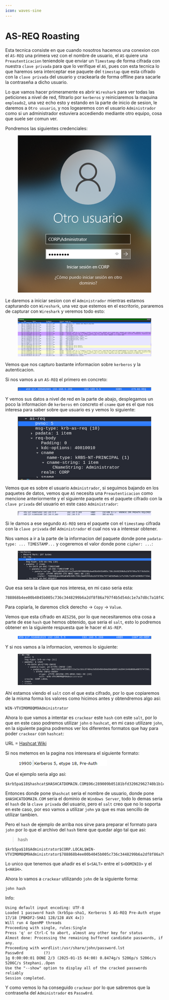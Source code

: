 ```yaml
---
icon: waves-sine
---
```


# AS-REQ Roasting

Esta tecnica consiste en que cuando nosotros hacemos una conexion con el `AS-REQ` una primera vez con el nombre de usuario, el `AS` quiere una `Preautenticacion` teniendole que enviar un `Timestamp` de forma cifrada con nuestra `clave privada` para que lo verifique el `AS`, pues con esta tecnica lo que haremos sera interceptar ese paquete del `timestap` que esta cifrado con la `clave privada` del usuario y crackearla de forma offline para sacarle la contraseña a dicho usuario.

Lo que vamos hacer primeramente es abrir `Wireshark` para ver todas las peticiones a nivel de red, filtrarlo por `kerberos` y reiniciaremos la maquina `empleado2`, una vez echo esto y estando en la parte de inicio de sesion, le daremos a `Otro usuario`, y nos logearemos con el usuario `Administrador` como si un administrador estuviera accediendo mediante otro equipo, cosa que suele ser comun ver.

Pondremos las siguientes credenciales:

<figure><img src="../../../.gitbook/assets/image (142).png" alt=""><figcaption></figcaption></figure>

Le daremos a iniciar sesion con el `Administrador` mientras estamos capturando con `Wireshark`, una vez que estemos en el escritorio, pararemos de capturar con `Wireshark` y veremos todo esto:

<figure><img src="../../../.gitbook/assets/image (143).png" alt=""><figcaption></figcaption></figure>

Vemos que nos capturo bastante informacion sobre `kerberos` y la autenticacion.

Si nos vamos a un `AS-REQ` el primero en concreto:

<figure><img src="../../../.gitbook/assets/image (144).png" alt=""><figcaption></figcaption></figure>

Y vemos sus datos a nivel de red en la parte de abajo, desplegamos un poco la informacion de `kerberos` en concreto el `cname` que es el que nos interesa para saber sobre que usuario es y vemos lo siguiente:

<figure><img src="../../../.gitbook/assets/image (145).png" alt=""><figcaption></figcaption></figure>

Vemos que es sobre el usuario `Administrador`, si seguimos bajando en los paquetes de datos, vemos que `AS` necesita una `Preautenticacion` como mencione anteriormente y el siguiente paquete es el paquete cifrado con la `clave privada` del usuario en este caso `Administrador`:

<figure><img src="../../../.gitbook/assets/image (146).png" alt=""><figcaption></figcaption></figure>

Si le damos a ese segundo `AS-REQ` sera el paquete con el `timestamp` cifrada con la `clave privada` del `Administrador` el cual nos va a interesar obtener.

Nos vamos a ir a la parte de la informacion del paquete donde pone `padata-type: ... TIMESTAMP...` y cogeremos el valor donde pone `cipher: ...`:

<figure><img src="../../../.gitbook/assets/image (147).png" alt=""><figcaption></figcaption></figure>

Que esa sera la clave que nos interesa, en mi caso seria esta:

```
788868b4ee00b4045b005c736c3448299b6a2df8f86a797f4b5d54dc1e7a7d8c7a18f42068bff33492b5993176bbf57e5364aa167f5094d7
```

Para copiarla, le daremos click derecho -> `Copy` -> `Value`.

Vemos que esta cifrado en `AES256`, por lo que necesitaremos otra cosa a parte de ese `hash` que hemos obtenido, que seria el `salt`, esto lo podremos obtener en la siguiente respuesta que le hacer el `AS-REP`.

<figure><img src="../../../.gitbook/assets/image (148).png" alt=""><figcaption></figcaption></figure>

Y si nos vamos a la informacion, veremos lo siguiente:

<figure><img src="../../../.gitbook/assets/image (149).png" alt=""><figcaption></figcaption></figure>

Ahi estamos viendo el `salt` con el que esta cifrado, por lo que copiaremos de la misma forma los valores como hicimos antes y obtendremos algo asi:

```
WIN-VTVIM0M8QM9Administrator
```

Ahora lo que vamos a intentar es `crackear` este `hash` con este `salt`, por lo que en este caso podremos utilizar `john` o `hashcat`, en mi caso utilizare `john`, en la siguiente pagina podremos ver los diferentes formatos que hay para poder `crackear` con `hashcat`:

URL = [Hashcat Wiki](https://hashcat.net/wiki/doku.php?id=example_hashes)

Si nos metemos en la pagina nos interesara el siguiente formato:

<figure><img src="../../../.gitbook/assets/image (150).png" alt=""><figcaption></figcaption></figure>

Que el ejemplo seria algo asi:

```
$krb5pa$18$hashcat$HASHCATDOMAIN.COM$96c289009b05181bfd32062962740b1b1ce5f74eb12e0266cde74e81094661addab08c0c1a178882c91a0ed89ae4e0e68d2820b9cce69770
```

Entonces donde pone `$hashcat` seria el nombre de usuario, donde pone `$HASHCATDOMAIN.COM` seria el dominio de `Windows Server`, todo lo demas seria el `hash` de la `clave privada` del usuario, pero el `salt` creo que no lo soporta en este caso, por eso vamos a utilizar `john` ya que es mas sencillo de utilizar tambien.

Pero el `hash` de ejemplo de arriba nos sirve para preparar el formato para `john` por lo que el archivo del `hash` tiene que quedar algo tal que asi:

> hash

```
$krb5pa$18$Administrator$CORP.LOCAL$WIN-VTVIM0M8QM9Administrator$788868b4ee00b4045b005c736c3448299b6a2df8f86a797f4b5d54dc1e7a7d8c7a18f42068bff33492b5993176bbf57e5364aa167f5094d7
```

Lo unico que tenemos que añadir es el `$<SALT>` entre el `$<DOMINIO>` y el `$<HASH>`.

Ahora lo vamos a `crackear` utilizando `john` de la siguiente forma:

```shell
john hash
```

Info:

```
Using default input encoding: UTF-8
Loaded 1 password hash (krb5pa-sha1, Kerberos 5 AS-REQ Pre-Auth etype 17/18 [PBKDF2-SHA1 128/128 AVX 4x])
Will run 4 OpenMP threads
Proceeding with single, rules:Single
Press 'q' or Ctrl-C to abort, almost any other key for status
Almost done: Processing the remaining buffered candidate passwords, if any.
Proceeding with wordlist:/usr/share/john/password.lst
Passw0rd         (?)     
1g 0:00:00:01 DONE 2/3 (2025-01-15 04:00) 0.8474g/s 5206p/s 5206c/s 5206C/s Stephani..Open
Use the "--show" option to display all of the cracked passwords reliably
Session completed. 
```

Y como vemos lo ha conseguido `crackear` por lo que sabremos que la contraseña del `Administrador` es `Passw0rd`.
